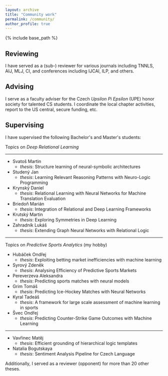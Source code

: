 ```yaml
---
layout: archive
title: "Community work"
permalink: /community/
author_profile: true
---
```


{% include base_path %}

## Reviewing ##

I have served as a (sub-) reviewer for various journals including TNNLS, AIJ, MLJ, CI, and conferences including IJCAI, ILP, and others.

## Advising ##

I serve as a faculty adviser for the Czech *Upsilon Pi Epsilon* (UPE) honor society for talented CS students.
I coordinate the local chapter activities, report to the US central, secure funding, etc.

## Supervising ##

I have supervised the following Bachelor's and Master's students:

Topics on *Deep Relational Learning*

---

- Svatoš Martin 
    - _thesis_: Structure learning of neural-symbolic architectures
- Studený Jan 
    - _thesis_: Learning Relevant Reasoning Patterns with Neuro-Logic Programming
- Krynský Daniel 
    - _thesis_: Relational Learning with Neural Networks for Machine Translation Evaluation
- Briedoň Marián 
    - _thesis_: Integration of Relational and Deep Learning Frameworks
- Krutský Martin 
    - _thesis_: Exploring Symmetries in Deep Learning
- Zahradník Lukáš 
    - _thesis_: Extending Graph Neural Networks with Relational Logic
    
---

Topics on *Predictive Sports Analytics* (my hobby)

- Hubáček Ondřej 
    - _thesis_: Exploiting betting market inefficiencies with machine learning
- Syrový Zdeněk 
    - _thesis_: Analysing Efficiency of Predictive Sports Markets
- Pereverzeva Aleksandra 
    - _thesis_: Predicting sports matches with neural models
- Grim Tomáš 
    - _thesis_: Predicting Ice-Hockey Matches with Neural Networks
- Kyral Tadeáš 
    - _thesis_: A framework for large scale assessment of machine learning in sports
- Švec Ondřej 
    - _thesis_: Predicting Counter-Strike Game Outcomes with Machine Learning
    
---
   
- Vavřinec Matěj 
    - _thesis_: Efficient grounding of hierarchical logic templates
- Natalia Bogutskaya
    - _thesis_: Sentiment Analysis Pipeline for Czech Language

Additionally, I served as a reviewer (opponent) for more than 20 other theses.
